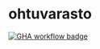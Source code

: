 # ohtuvarasto


[![GHA workflow badge](https://github.com/EetuHuttula/ohtuvarasto/workflows/CI/badge.svg)](https://github.com/EetuHuttula/ohtuvarasto/actions)
